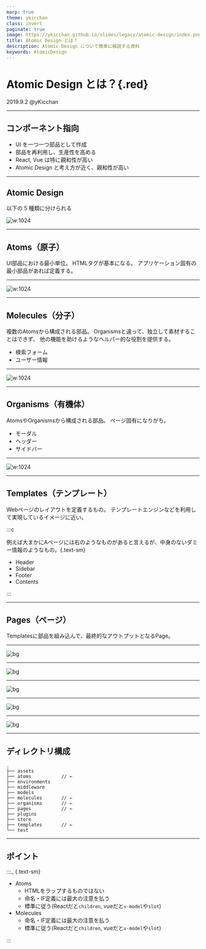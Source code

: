 ```yaml
---
marp: true
theme: ykicchan
class: invert
paginate: true
image: https://ykicchan.github.io/slides/legacy/atomic-design/index.png
title: Atomic Design とは？
description: Atomic Design について簡単に解説する資料
keywords: AtomicDesign
---
```


# Atomic Design とは？{.red}

2019.9.2 @yKicchan

---

## コンポーネント指向

- UI を一つ一つ部品として作成
- 部品を再利用し、生産性を高める
- React, Vue は特に親和性が高い
- Atomic Design と考え方が近く、親和性が高い

---

## Atomic Design

以下の 5 種類に分けられる

![w:1024](./images/atomic-design.png)

---

## Atoms（原子）

UI部品における最小単位。
HTMLタグが基本になる。
アプリケーション固有の最小部品があれば定義する。

---

![w:1024](./images/atoms.png)

---

## Molecules（分子）

複数のAtomsから構成される部品。
Organismsと違って、独立して素材することはできず、
他の機能を助けるようなヘルパー的な役割を提供する。

- 検索フォーム
- ユーザー情報

---

![w:1024](./images/molecules.png)

---

## Organisms（有機体）

AtomsやOrganismsから構成される部品。
ページ固有になりがち。

- モーダル
- ヘッダー
- サイドバー

---

![w:1024](./images/organisms.png)

---

## Templates（テンプレート）

Webページのレイアウトを定義するもの。
テンプレートエンジンなどを利用して実現しているイメージに近い。

:::c

例えば大まかにAページには右のようなものがあると言えるが、中身のないダミー情報のようなもの。{.text-sm}

- Header
- Sidebar
- Footer
- Contents

:::

---

## Pages（ページ）

Templatesに部品を組み込んで、最終的なアウトプットとなるPage。

---

![bg](./images/t_base.png)

---

![bg](./images/t_atoms.png)

---

![bg](./images/t_molecules.png)

---

![bg](./images/t_organisms.png)

---

![bg](./images/t_base.png)

---

## ディレクトリ構成

```text {.text-sm}
.
├── assets
├── atoms           // ←
├── environments
├── middleware
├── models
├── molecules       // ←
├── organisms       // ←
├── pages           // ←
├── plugins
├── store
├── templates       // ←
└── test
```

---

## ポイント

:::_ {.text-sm}

- Atoms
  - HTMLをラップするものではない
  - 命名・IF定義には最大の注意を払う
  - 標準に従う(Reactだと`children`, vueだと`v-model`や`slot`)
- Molecules
  - 命名・IF定義には最大の注意を払う
  - 標準に従う(Reactだと`children`, vueだと`v-model`や`slot`)

:::